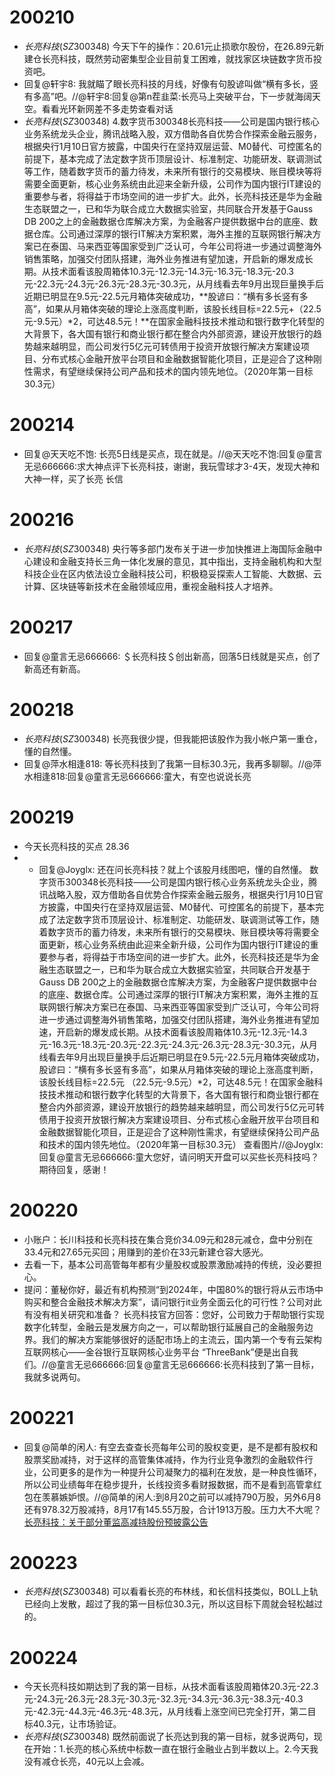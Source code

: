 # 200210
- $长亮科技(SZ300348)$ 今天下午的操作：20.61元止损歌尔股份，在26.89元新建仓长亮科技，既然劳动密集型企业目前复工困难，就找家区块链数字货币投资吧。
- 回复@轩宇8: 我就瞄了眼长亮科技的月线，好像有句股谚叫做“横有多长，竖有多高”吧。//@轩宇8:回复@第n茬韭菜:长亮马上突破平台，下一步就海阔天空。看看光环新网差不多走势查看对话
- $长亮科技(SZ300348)$ 4.数字货币300348长亮科技——公司是国内银行核心业务系统龙头企业，腾讯战略入股，双方借助各自优势合作探索金融云服务，根据央行1月10日官方披露，中国央行在坚持双层运营、M0替代、可控匿名的前提下，基本完成了法定数字货币顶层设计、标准制定、功能研发、联调测试等工作，随着数字货币的蓄力待发，未来所有银行的交易模块、账目模块等将需要全面更新，核心业务系统由此迎来全新升级，公司作为国内银行IT建设的重要参与者，将得益于市场空间的进一步扩大。此外，长亮科技还是华为金融生态联盟之一，已和华为联合成立大数据实验室，共同联合开发基于Gauss DB 200之上的金融数据仓库解决方案，为金融客户提供数据中台的底座、数据仓库。公司通过深厚的银行IT解决方案积累，海外主推的互联网银行解决方案已在泰国、马来西亚等国家受到广泛认可，今年公司将进一步通过调整海外销售策略，加强交付团队搭建，海外业务推进有望加速，开启新的爆发成长期。从技术面看该股周箱体10.3元-12.3元-14.3元-16.3元-18.3元-20.3元-22.3元-24.3元-26.3元-28.3元-30.3元，从月线看去年9月出现巨量换手后近期已明显在9.5元-22.5元月箱体突破成功，**股谚曰：“横有多长竖有多高”，如果从月箱体突破的理论上涨高度判断，该股长线目标=22.5元+（22.5元-9.5元）*2，可达48.5元！**在国家金融科技技术推动和银行数字化转型的大背景下，各大国有银行和商业银行都在整合内外部资源，建设开放银行的趋势越来越明显，而公司发行5亿元可转债用于投资开放银行解决方案建设项目、分布式核心金融开放平台项目和金融数据智能化项目，正是迎合了这种刚性需求，有望继续保持公司产品和技术的国内领先地位。（2020年第一目标30.3元）

# 200214
- 回复@天天吃不饱: 长亮5日线是买点，现在就是。//@天天吃不饱:回复@童言无忌666666:求大神点评下长亮科技，谢谢，我玩雪球才3-4天，发现大神和大神一样，买了长亮 长信

# 200216
- $长亮科技(SZ300348)$ 央行等多部门发布关于进一步加快推进上海国际金融中心建设和金融支持长三角一体化发展的意见，其中指出，支持金融机构和大型科技企业在区内依法设立金融科技公司，积极稳妥探索人工智能、大数据、云计算、区块链等新技术在金融领域应用，重视金融科技人才培养。

# 200217
- 回复@童言无忌666666: ＄长亮科技＄创出新高，回落5日线就是买点，创了新高还有新高。

# 200218
- $长亮科技(SZ300348)$ 长亮我很少提，但我能把该股作为我小帐户第一重仓，懂的自然懂。
- 回复@萍水相逢818: 等长亮科技到了我第一目标30.3元，我再多聊聊。//@萍水相逢818:回复@童言无忌666666:童大，有空也说说长亮

# 200219
-  今天长亮科技的买点 28.36
- - 回复@Joyglx: 还在问长亮科技？就上个该股月线图吧，懂的自然懂。
数字货币300348长亮科技——公司是国内银行核心业务系统龙头企业，腾讯战略入股，双方借助各自优势合作探索金融云服务，根据央行1月10日官方披露，中国央行在坚持双层运营、M0替代、可控匿名的前提下，基本完成了法定数字货币顶层设计、标准制定、功能研发、联调测试等工作，随着数字货币的蓄力待发，未来所有银行的交易模块、账目模块等将需要全面更新，核心业务系统由此迎来全新升级，公司作为国内银行IT建设的重要参与者，将得益于市场空间的进一步扩大。此外，长亮科技还是华为金融生态联盟之一，已和华为联合成立大数据实验室，共同联合开发基于Gauss DB 200之上的金融数据仓库解决方案，为金融客户提供数据中台的底座、数据仓库。公司通过深厚的银行IT解决方案积累，海外主推的互联网银行解决方案已在泰国、马来西亚等国家受到广泛认可，今年公司将进一步通过调整海外销售策略，加强交付团队搭建，海外业务推进有望加速，开启新的爆发成长期。从技术面看该股周箱体10.3元-12.3元-14.3元-16.3元-18.3元-20.3元-22.3元-24.3元-26.3元-28.3元-30.3元，从月线看去年9月出现巨量换手后近期已明显在9.5元-22.5元月箱体突破成功，股谚曰：“横有多长竖有多高”，如果从月箱体突破的理论上涨高度判断，该股长线目标=22.5元 （22.5元-9.5元）*2，可达48.5元！在国家金融科技技术推动和银行数字化转型的大背景下，各大国有银行和商业银行都在整合内外部资源，建设开放银行的趋势越来越明显，而公司发行5亿元可转债用于投资开放银行解决方案建设项目、分布式核心金融开放平台项目和金融数据智能化项目，正是迎合了这种刚性需求，有望继续保持公司产品和技术的国内领先地位。（2020年第一目标30.3元）
查看图片//@Joyglx:回复@童言无忌666666:童大您好，请问明天开盘可以买些长亮科技吗？期待回复，感谢！

# 200220
- 小账户：长川科技和长亮科技在集合竞价34.09元和28元减仓，盘中分别在33.4元和27.65元买回；用赚到的差价在33元新建仓容大感光。
- 去看一下，基本公司高管每年都有少量股权或股票激励减持的传统，没必要担心。
- 提问：董秘你好，最近有机构预测“到2024年，中国80%的银行将从云市场中购买和整合金融技术解决方案”，请问银行it业务全面云化的可行性？公司对此有没有相关研究和准备？  长亮科技官方回答：您好，公司致力于帮助银行实现数字化转型，金融云是发展方向之一，可以帮助银行延展自己的金融服务边界。我们的解决方案能够很好的适配市场上的主流云，国内第一个专有云架构互联网核心——金谷银行互联网核心业务平台 “ThreeBank”便是出自我们。//@童言无忌666666:回复@童言无忌666666:长亮科技到了第一目标，我就多说两句。

# 200221
- 回复@简单的闲人: 有空去查查长亮每年公司的股权变更，是不是都有股权和股票奖励减持，对于这样的高管集体减持，作为行业竞争激烈的金融软件行业，公司更多的是作为一种提升公司凝聚力的福利在发放，是一种良性循环，所以公司业绩每年在稳步提升，长线投资多看财报数据，而不是看到高管拿红包在羡慕嫉妒恨。//@简单的闲人:到8月20之前可以减持790万股，另外6月8还有978.32万股减持，8月17有145.55万股，合计1913万股。压力大不大呢？
[长亮科技：关于部分董监高减持股份预披露公告](http://static.cninfo.com.cn/finalpage/2020-02-20/1207315883.PDF)

# 200223
- $长亮科技(SZ300348)$ 可以看看长亮的布林线，和长信科技类似，BOLL上轨已经向上发散，超过了我的第一目标位30.3元，所以这目标下周就会轻松越过的。

# 200224
- 今天长亮科技如期达到了我的第一目标，从技术面看该股周箱体20.3元-22.3元-24.3元-26.3元-28.3元-30.3元-32.3元-34.3元-36.3元-38.3元-40.3元-42.3元-44.3元-46.3元-48.3元，从月线看上涨空间已完全打开，第二目标40.3元，让市场验证。
- $长亮科技(SZ300348)$ 既然前面说了长亮达到我的第一目标，就多说两句，现在开始：1.长亮的核心系统中标数一直在银行金融业占到半数以上。2.今天我没有减仓长亮，40元以上会减。